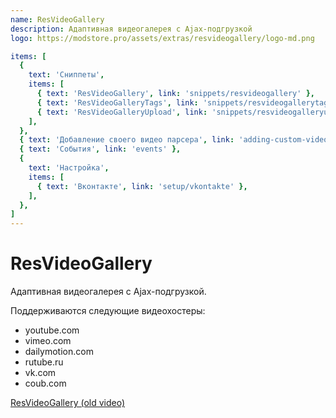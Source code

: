 ```yaml
---
name: ResVideoGallery
description: Адаптивная видеогалерея с Ajax-подгрузкой
logo: https://modstore.pro/assets/extras/resvideogallery/logo-md.png

items: [
  {
    text: 'Сниппеты',
    items: [
      { text: 'ResVideoGallery', link: 'snippets/resvideogallery' },
      { text: 'ResVideoGalleryTags', link: 'snippets/resvideogallerytags' },
      { text: 'ResVideoGalleryUpload', link: 'snippets/resvideogalleryupload' },
    ],
  },
  { text: 'Добавление своего видео парсера', link: 'adding-custom-video-parser' },
  { text: 'События', link: 'events' },
  {
    text: 'Настройка',
    items: [
      { text: 'Вконтакте', link: 'setup/vkontakte' },
    ],
  },
]
---
```

# ResVideoGallery

Адаптивная видеогалерея с Ajax-подгрузкой.

Поддерживаются следующие видеохостеры:

- youtube.com
- vimeo.com
- dailymotion.com
- rutube.ru
- vk.com
- coub.com

[ResVideoGallery (old video)](https://www.youtube.com/watch?v=GC-YCY_vmWM)
